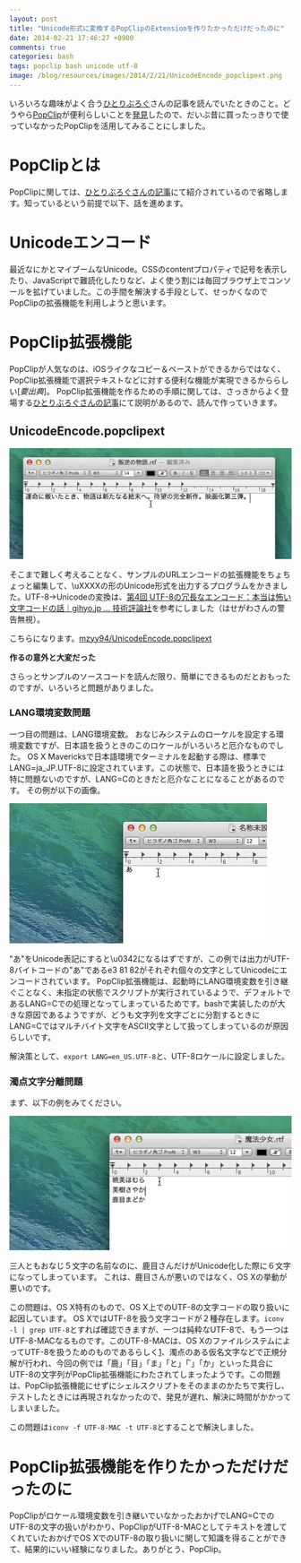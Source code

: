 ```yaml
---
layout: post
title: "Unicode形式に変換するPopClipのExtensionを作りたかっただけだったのに"
date: 2014-02-21 17:46:27 +0900
comments: true
categories: bash
tags: popclip bash unicode utf-8
image: /blog/resources/images/2014/2/21/UnicodeEncode_popclipext.png
---
```


いろいろな趣味がよく合う[ひとりぶろぐ](http://hitoriblog.com/)さんの記事を読んでいたときのこと。どうやら[PopClip](https://itunes.apple.com/jp/app/popclip/id445189367?mt=12&uo=4&at=1l3v4mQ)が便利らしいことを[発見](http://hitoriblog.com/?p=22987)したので、だいぶ昔に買ったっきりで使っていなかったPopClipを活用してみることにしました。

# PopClipとは
PopClipに関しては、[ひとりぶろぐさんの記事](http://hitoriblog.com/?p=22987)にて紹介されているので省略します。知っているという前提で以下、話を進めます。

# Unicodeエンコード
最近なにかとマイブームなUnicode。CSSのcontentプロパティで記号を表示したり、JavaScriptで難読化したりなど、よく使う割には毎回ブラウザ上でコンソールを拡げていました。この手間を解決する手段として、せっかくなのでPopClipの拡張機能を利用しようと思います。

<!-- more -->

# PopClip拡張機能
PopClipが人気なのは、iOSライクなコピー＆ペーストができるからではなく、PopClip拡張機能で選択テキストなどに対する便利な機能が実現できるかららしい[_要出典_]。
PopClip拡張機能を作るための手順に関しては、さっきからよく登場する[ひとりぶろぐさんの記事](http://hitoriblog.com/?p=22987)にて説明があるので、読んで作っていきます。

## UnicodeEncode.popclipext

![UnicodeEncode_popclipext](/blog/resources/images/2014/2/21/UnicodeEncode_popclipext.gif)

そこまで難しく考えることなく、サンプルのURLエンコードの拡張機能をちょちょっと編集して、\uXXXXの形のUnicode形式を出力するプログラムをかきました。UTF-8→Unicodeの変換は、[第4回 UTF-8の冗長なエンコード：本当は怖い文字コードの話｜gihyo.jp … 技術評論社](http://gihyo.jp/admin/serial/01/charcode/0004)を参考にしました（はせがわさんの警告無視）。


こちらになります。[mzyy94/UnicodeEncode.popclipext](https://github.com/mzyy94/UnicodeEncode.popclipext)

__作るの意外と大変だった__

さらっとサンプルのソースコードを読んだ限り、簡単にできるものだとおもったのですが、いろいろと問題がありました。

### LANG環境変数問題
一つ目の問題は、LANG環境変数。
おなじみシステムのローケルを設定する環境変数ですが、日本語を扱うときのこのロケールがいろいろと厄介なものでした。
OS X Mavericksで日本語環境でターミナルを起動する際は、標準でLANG=ja_JP.UTF-8に設定されています。この状態で、日本語を扱うときには特に問題ないのですが、LANG=Cのときだと厄介なことになることがあるのです。
その例が以下の画像。

![Problem1](/blog/resources/images/2014/2/21/problem1.gif)

"あ"をUnicode表記にすると\u0342になるはずですが、この例では出力がUTF-8バイトコードの"あ"であるe3 81 82がそれぞれ個々の文字としてUnicodeにエンコードされています。
PopClip拡張機能は、起動時にLANG環境変数を引き継ぐことなく、未指定の状態でスクリプトが実行されているようで、デフォルトであるLANG=Cでの処理となってしまっているためです。bashで実装したのが大きな原因であるようですが、どうも文字列を文字ごとに分割するときにLANG=Cではマルチバイト文字をASCII文字として扱ってしまっているのが原因らしいです。

解決策として、`export LANG=en_US.UTF-8`と、UTF-8ロケールに設定しました。

### 濁点文字分離問題
まず、以下の例をみてください。

![Problem2](/blog/resources/images/2014/2/21/problem2.gif)


三人ともおなじ５文字の名前なのに、鹿目さんだけがUnicode化した際に６文字になってしまっています。
これは、鹿目さんが悪いのではなく、OS Xの挙動が悪いのです。

この問題は、OS X特有のもので、OS X上でのUTF-8の文字コードの取り扱いに起因しています。
OS XではUTF-8を扱う文字コードが２種存在します。`iconv -l | grep UTF-8`とすれば確認できますが、一つは純粋なUTF-8で、もう一つはUTF-8-MACなるものです。このUTF-8-MACは、OS XのファイルシステムによってUTF-8を扱うためのものであるらしく[1](http://macwiki.sourceforge.jp/wiki/index.php/UTF-8-MAC)、濁点のある仮名文字などで正規分解が行われ、今回の例では「鹿」「目」「ま」「と」「 ゙」「か」といった具合にUTF-8の文字列がPopClip拡張機能にわたされてしまったようです。この問題は、PopClip拡張機能にせずにシェルスクリプトをそのままのかたちで実行し、テストしたときには再現されなかったので、発見が遅れ、解決に時間がかかってしまいました。

この問題は`iconv -f UTF-8-MAC -t UTF-8`とすることで解決しました。

# PopClip拡張機能を作りたかっただけだったのに
PopClipがロケール環境変数を引き継いでいなかったおかげでLANG=CでのUTF-8の文字の扱いがわかり、PopClipがUTF-8-MACとしてテキストを渡してくれていたおかげでOS XでのUTF-8の取り扱いに関して知識を得ることができて、結果的にいい経験になりました。ありがとう、PopClip。
